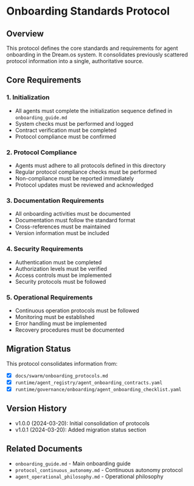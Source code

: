 # Onboarding Standards Protocol

## Overview
This protocol defines the core standards and requirements for agent onboarding in the Dream.os system. It consolidates previously scattered protocol information into a single, authoritative source.

## Core Requirements

### 1. Initialization
- All agents must complete the initialization sequence defined in `onboarding_guide.md`
- System checks must be performed and logged
- Contract verification must be completed
- Protocol compliance must be confirmed

### 2. Protocol Compliance
- Agents must adhere to all protocols defined in this directory
- Regular protocol compliance checks must be performed
- Non-compliance must be reported immediately
- Protocol updates must be reviewed and acknowledged

### 3. Documentation Requirements
- All onboarding activities must be documented
- Documentation must follow the standard format
- Cross-references must be maintained
- Version information must be included

### 4. Security Requirements
- Authentication must be completed
- Authorization levels must be verified
- Access controls must be implemented
- Security protocols must be followed

### 5. Operational Requirements
- Continuous operation protocols must be followed
- Monitoring must be established
- Error handling must be implemented
- Recovery procedures must be documented

## Migration Status
This protocol consolidates information from:
- [x] `docs/swarm/onboarding_protocols.md`
- [x] `runtime/agent_registry/agent_onboarding_contracts.yaml`
- [x] `runtime/governance/onboarding/agent_onboarding_checklist.yaml`

## Version History
- v1.0.0 (2024-03-20): Initial consolidation of protocols
- v1.0.1 (2024-03-20): Added migration status section

## Related Documents
- `onboarding_guide.md` - Main onboarding guide
- `protocol_continuous_autonomy.md` - Continuous autonomy protocol
- `agent_operational_philosophy.md` - Operational philosophy 